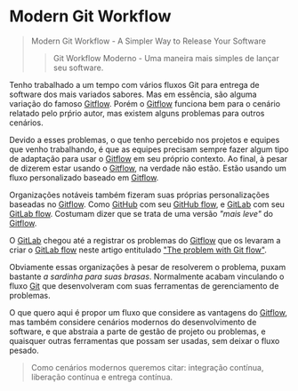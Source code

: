 # Modern Git Workflow

> Modern Git Workflow - A Simpler Way to Release Your Software
>> Git Workflow Moderno - Uma maneira mais simples de lançar seu software.

Tenho trabalhado a um tempo com vários fluxos Git para entrega de software
dos mais variados sabores. Mas em essência, são alguma variação do famoso
[Gitflow][gitflow]. Porém o [Gitflow][gitflow] funciona bem para o cenário relatado
pelo prṕrio autor, mas existem alguns problemas para outros cenários.

Devido a esses problemas, o que tenho percebido nos projetos e equipes que
venho trabalhando, é que as equipes precisam sempre fazer algum tipo de
adaptação para usar o [Gitflow][gitflow] em seu próprio contexto. Ao final,
à pesar de dizerem estar usando o [Gitflow][gitflow], na verdade não estão.
Estão usando um fluxo personalizado baseado em [Gitflow][gitflow].

Organizações notáveis também fizeram suas próprias personalizações baseadas
no [Gitflow][gitflow]. Como [GitHub][github] com seu [GitHub flow][githubflow], e
[GitLab][gitlab] com seu [GitLab flow][gitlabflow]. Costumam dizer que se
trata de uma versão _"mais leve"_ do [Gitflow][gitflow].

O [GitLab][gitlab] chegou até a registrar os problemas do [Gitflow][gitflow]
que os levaram a criar o [GitLab flow][gitlabflow] neste artigo entitulado
["The problem with Git flow"][thegitflowproblem].

Obviamente essas organizações à pesar de resolverem o problema, puxam
bastante _a sardinha para suas brasas_. Normalmente acabam vinculando o fluxo
[Git][git] que desenvolveram com suas ferramentas de gerenciamento de problemas.

O que quero aqui é propor um fluxo que considere as vantagens do [Gitflow][gitflow],
mas também considere cenários modernos do desenvolvimento de software, e que
abstraia a parte de gestão de projeto ou problemas, e quaisquer outras
ferramentas que possam ser usadas, sem deixar o fluxo pesado.

> Como cenários modernos queremos citar: integração contínua, liberação
> contínua e entrega contínua.


<!-- links -->
[git]: https://git-scm.com
[gitflow]: https://danielkummer.github.io/git-flow-cheatsheet/
[github]: https://github.com/about
[githubflow]: https://docs.github.com/en/get-started/using-github/github-flow
[gitlab]: https://about.gitlab.com
[gitlabflow]: https://about.gitlab.com/topics/version-control/what-is-gitlab-flow/
[thegitflowproblem]: https://about.gitlab.com/blog/what-is-gitlab-flow/


